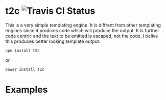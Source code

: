 t2c  ![Travis CI Status](https://api.travis-ci.org/johanjordaan/t2c.svg?branch=master "Travis CI Status")
=========

This is a very simple templating engine. It is diffrent from other templating engines since it prodices code which will produce the output. It is further code centric and the text to be emitted is escaped, not the code. I belive this produces better looking 
template output.

`npm install t2c`

or 

`bower install t2c`

Examples
=========

